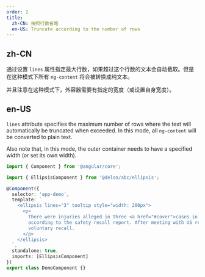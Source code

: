 ```yaml
---
order: 2
title:
  zh-CN: 按照行数省略
  en-US: Truncate according to the number of rows
---
```


## zh-CN

通过设置 `lines` 属性指定最大行数，如果超过这个行数的文本会自动截取。但是在这种模式下所有 `ng-content` 将会被转换成纯文本。

并且注意在这种模式下，外容器需要有指定的宽度（或设置自身宽度）。

## en-US

`lines` attribute specifies the maximum number of rows where the text will automatically be truncated when exceeded. In this mode, all `ng-content` will be converted to plain text.

Also note that, in this mode, the outer container needs to have a specified width (or set its own width).

```ts
import { Component } from '@angular/core';

import { EllipsisComponent } from '@delon/abc/ellipsis';

@Component({
  selector: 'app-demo',
  template: `
    <ellipsis lines="3" tooltip style="width: 200px">
      <p>
        There were injuries alleged in three <a href="#cover">cases in 2015</a>, and a fourth incident in September,
        according to the safety recall report. After meeting with US regulators in October, the firm decided to issue a
        voluntary recall.
      </p>
    </ellipsis>
  `,
  standalone: true,
  imports: [EllipsisComponent]
})
export class DemoComponent {}
```
